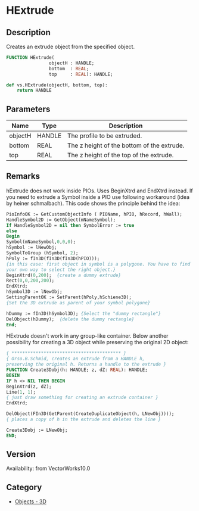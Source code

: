 # HExtrude

## Description
Creates an extrude object from the specified object.

```pascal
FUNCTION HExtrude(
				objectH : HANDLE;
				bottom  : REAL;
				top     : REAL): HANDLE;
```

```python
def vs.HExtrude(objectH, bottom, top):
    return HANDLE
```

## Parameters
|Name|Type|Description|
|---|---|---|
|objectH|HANDLE|The profile to be extruded.|
|bottom|REAL|The z height of the bottom of the extrude.|
|top|REAL|The z height of the top of the extrude.|

## Remarks
hExtrude does not work inside PIOs. Uses BeginXtrd and EndXtrd instead. 
If you need to extrude a Symbol inside a PIO use following workaround (idea by heiner schmalbach). This code shows the principle behind the idea:
```pascal
PioInfoOK := GetCustomObjectInfo ( PIOName, hPIO, hRecord, hWall);
HandleSymbol2D := GetObject(mNameSymbol);
If HandleSymbol2D = nil then SymbolError := true
else
Begin
Symbol(mNameSymbol,0,0,0);
hSymbol := lNewObj;
SymbolToGroup (hSymbol, 2);
hPoly := fIn3D(fIn3D(fIn3D(hPIO))); 
{in this case: first object in symbol is a polygone. You have to find 
your own way to select the right object.}
BeginXtrd(0,200);  {create a dummy extrude}
Rect(0,0,200,200);
EndXtrd;
hSymbol3D := lNewObj;
SettingParentOK := SetParent(hPoly,hSchiene3D);  
{Set the 3D extrude as parent of your symbol polygone}

hDummy := fIn3D(hSymbol3D); {Select the "dummy rectangle"}
DelObject(hDummy);  {delete the dummy rectangle}
End;
```

HExtrude doesn't work in any group-like container. Below another possibility for creating a 3D object while preserving the original 2D object:
```pascal
{ ***************************************** }
{ Orso.B.Schmid, creates an extrude from a HANDLE h, 
preserving the original h. Returns a handle to the extrude }
FUNCTION Create3Dobj(h: HANDLE; z, dZ: REAL): HANDLE;
BEGIN
IF h <> NIL THEN BEGIN
BeginXtrd(z, dZ);
Line(1, 1); 
{ just draw something for creating an extrude container }
EndXtrd;

DelObject(FIn3D(GetParent(CreateDuplicateObject(h, LNewObj))));
{ places a copy of h in the extrude and deletes the line }

Create3Dobj := LNewObj;
END;
```

## Version
Availability: from VectorWorks10.0

## Category
* [Objects - 3D](../Categories/Objects%20-%203D.md)
